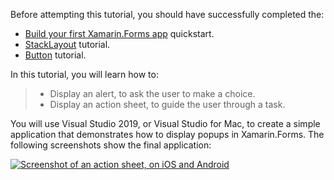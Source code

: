 Before attempting this tutorial, you should have successfully completed the:

- [Build your first Xamarin.Forms app](~/get-started/first-app/index.md) quickstart.
- [StackLayout](~/get-started/tutorials/stacklayout/index.yml) tutorial.
- [Button](~/get-started/tutorials/button/index.yml) tutorial.

In this tutorial, you will learn how to:

> - Display an alert, to ask the user to make a choice.
> - Display an action sheet, to guide the user through a task.

You will use Visual Studio 2019, or Visual Studio for Mac, to create a simple application that demonstrates how to display popups in Xamarin.Forms. The following screenshots show the final application:

[![Screenshot of an action sheet, on iOS and Android](../images/actionsheet-reduced.png "Actionsheet that guides users through a task")](../images/actionsheet-large.png#lightbox "Actionsheet that guides users through a task")
